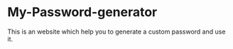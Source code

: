 # My-Password-generator
This is an website which help you to generate a custom password and use it.
